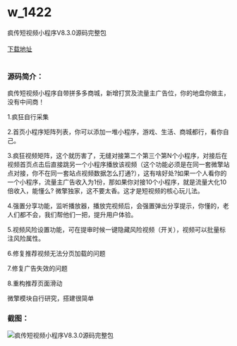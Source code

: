 # w_1422
疯传短视频小程序V8.3.0源码完整包
<br/></br>
[下载地址](https://www.uuid2.com/1422.html "下载地址")
<br/></br>
<h3>源码简介：</h3>
<p>疯传短视频小程序自带拼多多商城，新增打赏及流量主广告位，你的地盘你做主，没有中间商！<p>
<p>1.疯狂自行采集<p>
<p>2.首页小程序矩阵列表，你可以添加一堆小程序，游戏、生活、商城都行，看你自己。<p>
<p>3.疯狂视频矩阵，这个就历害了，无缝对接第二个第三个第N个小程序，对接后在视频首页点击后直接跳另一个小程序播放该视频（这个功能必须是在同一套微擎站点对接，你不在同一套站点视频数据怎么打通?），这有啥好处?如果一个人看你的一个小程序，流量主广告收入为1份，那如果你对接10个小程序，就是流量大化10倍收入，能懂么? 微擎独家，这不要太香。这才是短视频的核心玩儿法。<p>
<p>4.强置分享功能，监听播放器，播放完视频后，会强置弹出分享提示，你懂的，老人们都不会，我们帮他们一把，提升用户体验。<p>
<p>5.视频风险设置功能，可在提审时候一键隐藏风险视频（开关），视频可以批量标注风险属性。<p>
<p>6.修复推荐视频无法分页加载的问题<p>
<p>7.修复广告失效的问题<p>
<p>8.重构推荐页面滑动<p>
<p>微擎模块自行研究，搭建很简单<p>
<h3>截图：</h3>
<img src="https://www.uuid2.com/wp-content/uploads/img/202108/5343cad274.png" alt="疯传短视频小程序V8.3.0源码完整包">
